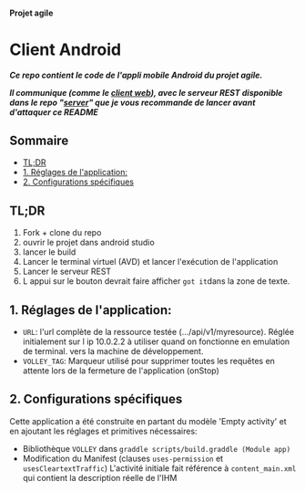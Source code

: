 #### Projet agile <!-- omit in toc -->
# Client Android <!-- omit in toc -->

***Ce repo contient le code de l'appli mobile Android du projet agile.***

***Il communique (comme le [client web](https://gitlab.com/univlille/defi-agile-iut/skeleton/client-web)), avec le serveur REST disponible dans le repo "[server](https://gitlab.com/univlille/defi-agile-iut/skeleton/server)" que je vous recommande de lancer avant d'attaquer ce README***

## Sommaire <!-- omit in toc -->
- [TL;DR](#tldr)
- [1. Réglages de l'application:](#1-réglages-de-lapplication)
- [2. Configurations spécifiques](#2-configurations-spécifiques)

## TL;DR
1. Fork + clone du repo
2. ouvrir le projet dans android studio
3. lancer le build
4. Lancer le terminal virtuel (AVD) et lancer l'exécution de l'application
5. Lancer le serveur REST
6. L appui sur le bouton devrait faire afficher `got it`dans la zone de texte.

## 1. Réglages de l'application:
* ```URL```: l'url complète de la ressource testée (.../api/v1/myresource).
   Réglée initialement sur l ip 10.0.2.2 à utiliser quand on fonctionne en emulation de terminal. vers la machine de développement.
* ```VOLLEY_TAG```: Marqueur utilisé pour supprimer toutes les requêtes en attente lors de la fermeture de l'application (onStop)

## 2. Configurations spécifiques
Cette application a été construite en partant du modèle 'Empty activity' et en ajoutant les réglages et primitives nécessaires:
* Bibliothèque ```VOLLEY``` dans ```graddle scripts/build.graddle (Module app)```
* Modification du Manifest (clauses ```uses-permission``` et ```usesCleartextTraffic```)
L'activité initiale fait référence à ```content_main.xml``` qui contient la description réelle de l'IHM